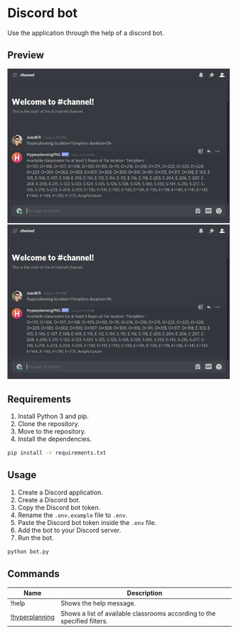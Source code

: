# Discord bot

Use the application through the help of a discord bot.

## Preview

<img src="../preview/bot.png" width="500" alt="Bot preview"/>
<img src="../preview/bot.png" width="500" alt="Bot preview 2"/>

## Requirements

1. Install Python 3 and pip.
2. Clone the repository.
3. Move to the repository.
4. Install the dependencies.
```bash
pip install -r requirements.txt
```

## Usage
1. Create a Discord application.
2. Create a Discord bot.
3. Copy the Discord bot token.
4. Rename the `.env.example` file to `.env`.
5. Paste the Discord bot token inside the `.env` file.
6. Add the bot to your Discord server.
7. Run the bot.
```bash
python bot.py
```

## Commands

| Name                                      | Description                                                              |
|-------------------------------------------|--------------------------------------------------------------------------|
| !help                                     | Shows the help message.                                                  |
| [!hyperplanning](hyperplanning/README.md) | Shows a list of available classrooms according to the specified filters. |

